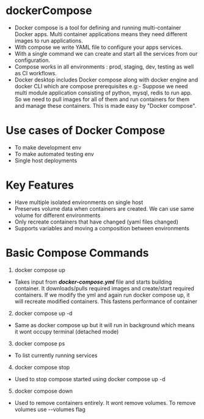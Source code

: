 # dockerCompose

- Docker compose is a tool for defining and running multi-container Docker apps. Multi container applications means they need different images to run applications.
- With compose we write YAML file to configure your apps services.
- With a single command we can create and start all the services from our configuration.
- Compose works in all environments : prod, staging, dev, testing as well as CI workflows.
- Docker desktop includes Docker compose along with docker engine and docker CLI which are compose prerequisites
e.g:- Suppose we need multi module application consisting of python, mysql, redis to run app. So we need to pull images for all of them and run containers for them and manage these containers. This is made easy by "Docker compose".

# Use cases of Docker Compose
- To make development env
- To make automated testing env
- Single host deployments

# Key Features
- Have multiple isolated environments on single host
- Preserves volume data when containers are created. We can use same volume for different environments
- Only recreate containers that have changed (yaml files changed)
- Supports variables and moving a composition between environments

# Basic Compose Commands
1. docker compose up
- Takes input from _**docker-compose.yml**_ file and starts building container. It downloads/pulls required images and create/start required containers. If we modify the yml and again run docker compose up, it will recreate modified containers. This fastens performance of container

2. docker compose up -d
- Same as docker compose up but it will run in background which means it wont occupy terminal (detached mode)

3. docker compose ps
- To list currently running services

4. docker compose stop
- Used to stop compose started using docker compose up -d

5. docker compose down
- Used to remove containers entirely. It wont remove volumes. To remove volumes use --volumes flag



